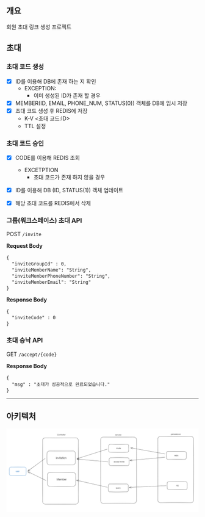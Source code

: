 ## 개요 
회원 초대 링크 생성 프로젝트 

## 초대 
### 초대 코드 생성 
   - [x] ID를 이용해 DB에 존재 하는 지 확인
     - EXCEPTION: 
       - 이미 생성된 ID가 존재 할 경우
   - [x] MEMBER(ID, EMAIL, PHONE_NUM, STATUS(0)) 객체를 DB에 임시 저장 
   - [x] 초대 코드 생성 후 REDIS에 저장
     - K-V <초대 코드:ID> 
     - TTL 설정 

### 초대 코드 승인
   - [x] CODE를 이용해 REDIS 조회 
     - EXCETPTION
       - 초대 코드가 존재 하지 않을 경우
   - [x] ID를 이용해 DB (ID, STATUS(1)) 객체 업데이트  
   - [x] 해당 초대 코드를 REDIS에서 삭제


### 그룹(워크스페이스) 초대 API

POST `/invite`

**Request Body**

```
{
  "inviteGroupId" : 0,
  "inviteMemberName": "String",
  "inviteMemberPhoneNumber": "String",
  "inviteMemberEmail": "String"
}
```

**Response Body**
```
{
  "inviteCode" : 0 
}
```

### 초대 승낙 API

GET `/accept/{code}`

**Response Body**

```
{
  "msg" : "초대가 성공적으로 완료되었습니다."
}
```

---

## 아키텍처 
![img.png](img.png)

